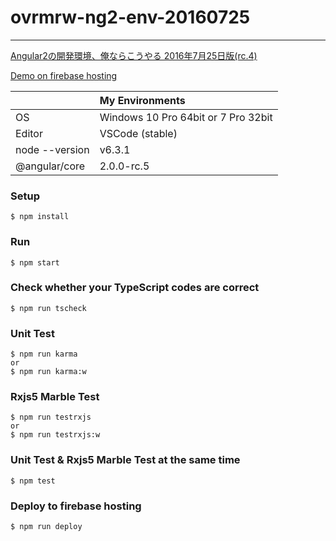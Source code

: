 # ovrmrw-ng2-env-20160725

---

[Angular2の開発環境、俺ならこうやる 2016年7月25日版(rc.4)](http://qiita.com/ovrmrw/items/56364a4b673c03e20bba)

[Demo on firebase hosting](https://my-ng2-env-20160725.firebaseapp.com)

||My Environments|
|:--|:--|
|OS|Windows 10 Pro 64bit or 7 Pro 32bit|
|Editor|VSCode (stable)|
|node --version|v6.3.1|
|@angular/core|2.0.0-rc.5|

### Setup
```
$ npm install
```

### Run
```
$ npm start
```

### Check whether your TypeScript codes are correct
```
$ npm run tscheck
```

### Unit Test
```
$ npm run karma
or
$ npm run karma:w
```

### Rxjs5 Marble Test
```
$ npm run testrxjs
or
$ npm run testrxjs:w
```

### Unit Test & Rxjs5 Marble Test at the same time
```
$ npm test
```

### Deploy to firebase hosting
```
$ npm run deploy
```
